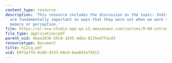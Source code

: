 ```yaml
---
content_type: resource
description: 'This resource includes the discussion on the topic: Individual differences
  are fundamentally important in ways that they were not when we were talking about
  memory or perception.'
file: https://ol-ocw-studio-app-qa.s3.amazonaws.com/courses/9-00-introduction-to-psychology-fall-2004/6973aff60c60d533b0cd6aa883a75613_h12iq.pdf
file_type: application/pdf
parent_uid: 4bea3636-59c8-1935-4dba-8135ed7facd3
resourcetype: Document
title: h12iq.pdf
uid: 6973aff6-0c60-d533-b0cd-6aa883a75613
---
```

